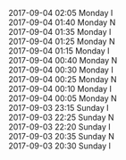 2017-09-04 02:05 Monday  I  
2017-09-04 01:40 Monday  N  
2017-09-04 01:35 Monday  I  
2017-09-04 01:25 Monday  N  
2017-09-04 01:15 Monday  I  
2017-09-04 00:40 Monday  N  
2017-09-04 00:30 Monday  I  
2017-09-04 00:25 Monday  N  
2017-09-04 00:10 Monday  I  
2017-09-04 00:05 Monday  N  
2017-09-03 23:15 Sunday  I  
2017-09-03 22:25 Sunday  N  
2017-09-03 22:20 Sunday  I  
2017-09-03 20:35 Sunday  N  
2017-09-03 20:30 Sunday  I  
